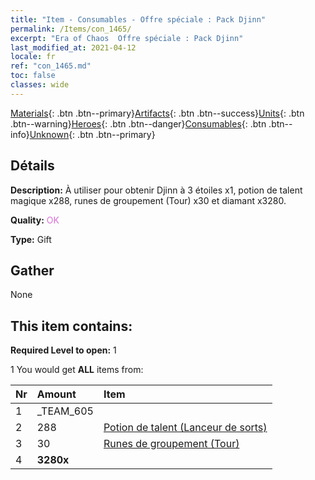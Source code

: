 ```yaml
---
title: "Item - Consumables - Offre spéciale : Pack Djinn"
permalink: /Items/con_1465/
excerpt: "Era of Chaos  Offre spéciale : Pack Djinn"
last_modified_at: 2021-04-12
locale: fr
ref: "con_1465.md"
toc: false
classes: wide
---
```

 [Materials](/fr/Items/){: .btn .btn--primary}[Artifacts](/fr/Items/Artifacts/){: .btn .btn--success}[Units](/fr/Items/Units/){: .btn .btn--warning}[Heroes](/fr/Items/Heroes/){: .btn .btn--danger}[Consumables](/fr/Items/Consumables/){: .btn .btn--info}[Unknown](/fr/Items/Unknown/){: .btn .btn--primary}

## Détails
 **Description:** À utiliser pour obtenir Djinn à 3 étoiles x1, potion de talent magique x288, runes de groupement (Tour) x30 et diamant x3280.

 **Quality:** <span style="color: #DA70D6">OK</span>

 **Type:** Gift

## Gather

  None

## This item contains:

 **Required Level to open:** 1

 1 You would get **ALL** items  from:

  | Nr | Amount |     Item    |
  |:---|:-------|:------------|
  | 1 | _TEAM_605 | 
  | 2 | 288 | [Potion de talent (Lanceur de sorts)](/fr/Items/con_790/) | 
  | 3 | 30 | [Runes de groupement (Tour)](/fr/Items/con_785/) | 
  | 4 |  **3280x** | <i class="fas fa-gem"/> |  | 
